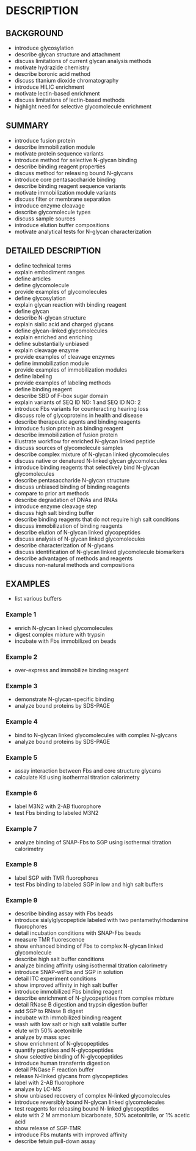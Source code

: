 # DESCRIPTION

## BACKGROUND

- introduce glycosylation
- describe glycan structure and attachment
- discuss limitations of current glycan analysis methods
- motivate hydrazide chemistry
- describe boronic acid method
- discuss titanium dioxide chromatography
- introduce HILIC enrichment
- motivate lectin-based enrichment
- discuss limitations of lectin-based methods
- highlight need for selective glycomolecule enrichment

## SUMMARY

- introduce fusion protein
- describe immobilization module
- motivate protein sequence variants
- introduce method for selective N-glycan binding
- describe binding reagent properties
- discuss method for releasing bound N-glycans
- introduce core pentasaccharide binding
- describe binding reagent sequence variants
- motivate immobilization module variants
- discuss filter or membrane separation
- introduce enzyme cleavage
- describe glycomolecule types
- discuss sample sources
- introduce elution buffer compositions
- motivate analytical tests for N-glycan characterization

## DETAILED DESCRIPTION

- define technical terms
- explain embodiment ranges
- define articles
- define glycomolecule
- provide examples of glycomolecules
- define glycosylation
- explain glycan reaction with binding reagent
- define glycan
- describe N-glycan structure
- explain sialic acid and charged glycans
- define glycan-linked glycomolecules
- explain enriched and enriching
- define substantially unbiased
- explain cleavage enzyme
- provide examples of cleavage enzymes
- define immobilization module
- provide examples of immobilization modules
- define labeling
- provide examples of labeling methods
- define binding reagent
- describe SBD of F-box sugar domain
- explain variants of SEQ ID NO: 1 and SEQ ID NO: 2
- introduce Fbs variants for counteracting hearing loss
- discuss role of glycoproteins in health and disease
- describe therapeutic agents and binding reagents
- introduce fusion protein as binding reagent
- describe immobilization of fusion protein
- illustrate workflow for enriched N-glycan linked peptide
- discuss sources of glycomolecule samples
- describe complex mixture of N-glycan linked glycomolecules
- discuss native or denatured N-linked glycan glycomolecules
- introduce binding reagents that selectively bind N-glycan glycomolecules
- describe pentasaccharide N-glycan structure
- discuss unbiased binding of binding reagents
- compare to prior art methods
- describe degradation of DNAs and RNAs
- introduce enzyme cleavage step
- discuss high salt binding buffer
- describe binding reagents that do not require high salt conditions
- discuss immobilization of binding reagents
- describe elution of N-glycan linked glycopeptides
- discuss analysis of N-glycan linked glycomolecules
- describe characterization of N-glycans
- discuss identification of N-glycan linked glycomolecule biomarkers
- describe advantages of methods and reagents
- discuss non-natural methods and compositions

## EXAMPLES

- list various buffers

### Example 1

- enrich N-glycan linked glycomolecules
- digest complex mixture with trypsin
- incubate with Fbs immobilized on beads

### Example 2

- over-express and immobilize binding reagent

### Example 3

- demonstrate N-glycan-specific binding
- analyze bound proteins by SDS-PAGE

### Example 4

- bind to N-glycan linked glycomolecules with complex N-glycans
- analyze bound proteins by SDS-PAGE

### Example 5

- assay interaction between Fbs and core structure glycans
- calculate Kd using isothermal titration calorimetry

### Example 6

- label M3N2 with 2-AB fluorophore
- test Fbs binding to labeled M3N2

### Example 7

- analyze binding of SNAP-Fbs to SGP using isothermal titration calorimetry

### Example 8

- label SGP with TMR fluorophores
- test Fbs binding to labeled SGP in low and high salt buffers

### Example 9

- describe binding assay with Fbs beads
- introduce sialylglycopeptide labeled with two pentamethylrhodamine fluorophores
- detail incubation conditions with SNAP-Fbs beads
- measure TMR fluorescence
- show enhanced binding of Fbs to complex N-glycan linked glycomolecule
- describe high salt buffer conditions
- analyze binding affinity using isothermal titration calorimetry
- introduce SNAP-wtFbs and SGP in solution
- detail ITC experiment conditions
- show improved affinity in high salt buffer
- introduce immobilized Fbs binding reagent
- describe enrichment of N-glycopeptides from complex mixture
- detail RNase B digestion and trypsin digestion buffer
- add SGP to RNase B digest
- incubate with immobilized binding reagent
- wash with low salt or high salt volatile buffer
- elute with 50% acetonitrile
- analyze by mass spec
- show enrichment of N-glycopeptides
- quantify peptides and N-glycopeptides
- show selective binding of N-glycopeptides
- introduce human transferrin digestion
- detail PNGase F reaction buffer
- release N-linked glycans from glycopeptides
- label with 2-AB fluorophore
- analyze by LC-MS
- show unbiased recovery of complex N-linked glycomolecules
- introduce reversibly bound N-glycan linked glycomolecules
- test reagents for releasing bound N-linked glycopeptides
- elute with 2 M ammonium bicarbonate, 50% acetonitrile, or 1% acetic acid
- show release of SGP-TMR
- introduce Fbs mutants with improved affinity
- describe fetuin pull-down assay


